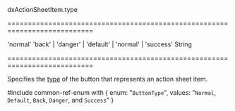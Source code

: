 <!--id-->dxActionSheetItem.type<!--/id-->
===========================================================================
<!--default-->'normal'<!--/default-->
<!--acceptValues-->'back' | 'danger' | 'default' | 'normal' | 'success'<!--/acceptValues-->
<!--type-->String<!--/type-->
===========================================================================

<!--shortDescription-->
Specifies the [type](/Documentation/ApiReference/UI_Widgets/dxButton/Configuration/#type) of the button that represents an action sheet item.
<!--/shortDescription-->

<!--fullDescription-->
#include common-ref-enum with {
    enum: "`ButtonType`",
    values: "`Normal`, `Default`, `Back`, `Danger`, and `Success`"
}
<!--/fullDescription-->